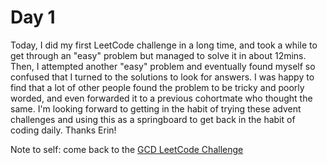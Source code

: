 # Day 1

Today, I did my first LeetCode challenge in a long time, and took a while to get through an "easy" problem but managed to solve it in about 12mins. Then, I attempted another "easy" problem and eventually found myself so confused that I turned to the solutions to look for answers. I was happy to find that a lot of other people found the problem to be tricky and poorly worded, and even forwarded it to a previous cohortmate who thought the same. I'm looking forward to getting in the habit of trying these advent challenges and using this as a springboard to get back in the habit of coding daily. Thanks Erin!

Note to self: come back to the [GCD LeetCode Challenge](https://leetcode.com/problems/greatest-common-divisor-of-strings/description/?envType=study-plan-v2&envId=leetcode-75)
